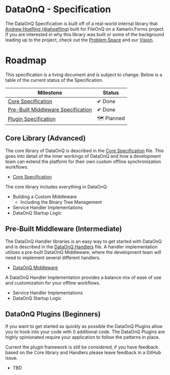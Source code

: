 # DataOnQ - Specification
The DataOnQ Specification is built off of a real-world internal library that [Andrew Hoefling (@ahoefling)](https://github.com/ahoefling) built for FileOnQ on a Xamarin.Forms project. If you are interested in why this library was built or some of the background leading up to the project, check out the [Problem Space](PROBLEM_SPACE.md) and our [Vision](VISION.md).

# Roadmap
This specification is a living document and is subject to change. Below is a table of the current status of the Specification.

| Milestone                                                          | Status             |
|--------------------------------------------------------------------|--------------------|
| [Core Specification](SPECIFICATION_CORE.md)                        | ✔ Done             |
| [Pre-Built Middleware Specification](SPECIFICATION_MIDDLEWARE.md)  | ✔ Done     |
| [Plugin Specification](SPECIFICATION_PLUGIN.md)                                           | 🗺 Planned         |

## Core Library (Advanced)
The core library of DataOnQ is described in the [Core Specification]() file. This goes into detail of the inner workings of DataOnQ and how a development team can extend the platform for their own custom offline synchronization workflows.

* [Core Specification](SPECIFICATION_CORE.md)

The core library includes everything in DataOnQ:
* Building a Custom Middleware
  * Including the Binary Tree Management
* Service Handler Implementations
* DataOnQ Startup Logic

## Pre-Built Middleware (Intermediate)
The DataOnQ Handler libraries is an easy way to get started with DataOnQ and is described in the [DataOnQ Handlers]() file. A handler implementation utilizes a pre-built DataOnQ Middleware, where the development team will need to implement several different handlers.

* [DataOnQ Middleware](SPECIFICATION_MIDDLEWARE.md)

A DataOnQ Handler Implementation provides a balance mix of ease of use and customization for your offline workflows. 
* Service Handler Implementations
* DataOnQ Startup Logic

## DataOnQ Plugins (Beginners)
If you want to get started as quickly as possible the DataOnQ Plugins allow you to hook into your code with 0 additional code. The DataOnQ Plugins are highly opinionated require your application to follow the patterns in place.

Current the plugin framework is still be considered, if you have feedback based on the Core library and Handlers please leave feedback in a GitHub issue.

* TBD
